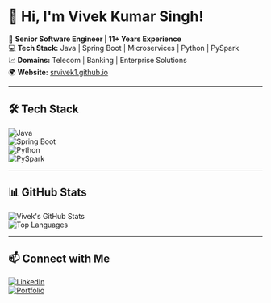 # 👋 Hi, I'm Vivek Kumar Singh!  

🚀 **Senior Software Engineer | 11+ Years Experience**  
💻 **Tech Stack:** Java | Spring Boot | Microservices | Python | PySpark  
📈 **Domains:** Telecom | Banking | Enterprise Solutions  
🌍 **Website:** [srvivek1.github.io](https://srvivek1.github.io/)  

---

## 🛠 Tech Stack  
![Java](https://img.shields.io/badge/Java-ED8B00?style=for-the-badge&logo=java&logoColor=white)  
![Spring Boot](https://img.shields.io/badge/Spring%20Boot-6DB33F?style=for-the-badge&logo=spring-boot&logoColor=white)  
![Python](https://img.shields.io/badge/Python-3776AB?style=for-the-badge&logo=python&logoColor=white)  
![PySpark](https://img.shields.io/badge/PySpark-FF9900?style=for-the-badge&logo=apache-spark&logoColor=white)  

---

## 📊 GitHub Stats  
![Vivek's GitHub Stats](https://github-readme-stats.vercel.app/api?username=srvivek1&show_icons=true&theme=radical)  
![Top Languages](https://github-readme-stats.vercel.app/api/top-langs/?username=srvivek1&layout=compact&theme=radical)  

---

## 📫 Connect with Me  
[![LinkedIn](https://img.shields.io/badge/LinkedIn-blue?style=for-the-badge&logo=linkedin)](https://www.linkedin.com/in/your-profile)  
[![Portfolio](https://img.shields.io/badge/Website-181717?style=for-the-badge&logo=githubpages&logoColor=white)](https://srvivek1.github.io/)  

